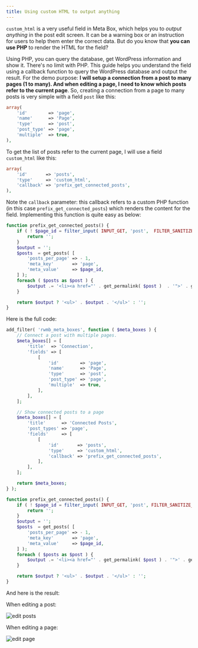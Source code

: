 ```yaml
---
title: Using custom HTML to output anything
---
```


`custom_html` is a very useful field in Meta Box, which helps you to _output anything_ in the post edit screen. It can be a warning box or an instruction for users to help them enter the correct data. But do you know that **you can use PHP** to render the HTML for the field?

Using PHP, you can query the database, get WordPress information and show it. There's no limit with PHP. This guide helps you understand the field using a callback function to query the WordPress database and output the result. For the demo purpose: **I will setup a connection from a post to many pages (1 to many). And when editing a page, I need to know which posts refer to the current page**. So, creating a connection from a page to many posts is very simple with a field `post` like this:

```php
array(
    'id'        => 'page',
    'name'      => 'Page',
    'type'      => 'post',
    'post_type' => 'page',
    'multiple'  => true,
),
```

To get the list of posts refer to the current page, I will use a field `custom_html` like this:

```php
array(
    'id'       => 'posts',
    'type'     => 'custom_html',
    'callback' => 'prefix_get_connected_posts',
),
```

Note the `callback` parameter: this callback refers to a custom PHP function (in this case `prefix_get_connected_posts`) which renders the content for the field. Implementing this function is quite easy as below:

```php
function prefix_get_connected_posts() {
    if ( ! $page_id = filter_input( INPUT_GET, 'post',  FILTER_SANITIZE_NUMBER_INT ) ) {
        return '';
    }
    $output = '';
    $posts  = get_posts( [
        'posts_per_page' => - 1,
        'meta_key'       => 'page',
        'meta_value'     => $page_id,
    ] );
    foreach ( $posts as $post ) {
        $output .= '<li><a href="' . get_permalink( $post )  . '">' . get_the_title( $post ) . '</a></li>';
    }

    return $output ? '<ul>' . $output . '</ul>' : '';
}
```

Here is the full code:

```php
add_filter( 'rwmb_meta_boxes', function ( $meta_boxes ) {
    // Connect a post with multiple pages.
    $meta_boxes[] = [
        'title'  => 'Connection',
        'fields' => [
            [
                'id'        => 'page',
                'name'      => 'Page',
                'type'      => 'post',
                'post_type' => 'page',
                'multiple'  => true,
            ],
        ],
    ];

    // Show connected posts to a page
    $meta_boxes[] = [
        'title'      => 'Connected Posts',
        'post_types' => 'page',
        'fields'     => [
            [
                'id'       => 'posts',
                'type'     => 'custom_html',
                'callback' => 'prefix_get_connected_posts',
            ],
        ],
    ];

    return $meta_boxes;
} );

function prefix_get_connected_posts() {
    if ( ! $page_id = filter_input( INPUT_GET, 'post', FILTER_SANITIZE_NUMBER_INT ) ) {
        return '';
    }
    $output = '';
    $posts  = get_posts( [
        'posts_per_page' => - 1,
        'meta_key'       => 'page',
        'meta_value'     => $page_id,
    ] );
    foreach ( $posts as $post ) {
        $output .= '<li><a href="' . get_permalink( $post ) . '">' . get_the_title( $post ) . '</a></li>';
    }

    return $output ? '<ul>' . $output . '</ul>' : '';
}
```

And here is the result:

When editing a post:

![edit posts](//i.imgur.com/J81E2ZO.png)

When editing a page:

![edit page](//i.imgur.com/P6guXho.png)